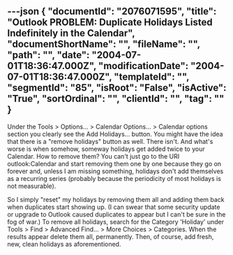 ---json
{
  "documentId": "2076071595",
  "title": "Outlook PROBLEM: Duplicate Holidays Listed Indefinitely in the Calendar",
  "documentShortName": "",
  "fileName": "",
  "path": "",
  "date": "2004-07-01T18:36:47.000Z",
  "modificationDate": "2004-07-01T18:36:47.000Z",
  "templateId": "",
  "segmentId": "85",
  "isRoot": "False",
  "isActive": "True",
  "sortOrdinal": "",
  "clientId": "",
  "tag": ""
}
---

Under the Tools &gt; Options... &gt; Calendar Options... &gt; Calendar options section you clearly see the Add Holidays... button. You might have the idea that there is a &quot;remove holidays&quot; button as well. There isn't. And what's worse is when somehow, someway holidays get added twice to your Calendar. How to remove them? You can't just go to the URI outlook:Calendar and start removing them one by one because they go on forever and, unless I am missing something, holidays don't add themselves as a recurring series (probably because the periodicity of most holidays is not measurable).

So I simply &quot;reset&quot; my holidays by removing them all and adding them back when duplicates start showing up. (I can swear that some security update or upgrade to Outlook caused duplicates to appear but I can't be sure in the fog of war.) To remove all holidays, search for the Category 'Holiday' under Tools &gt; Find &gt; Advanced Find... &gt; More Choices &gt; Categories. When the results appear delete them all, permanently. Then, of course, add fresh, new, clean holidays as aforementioned.
